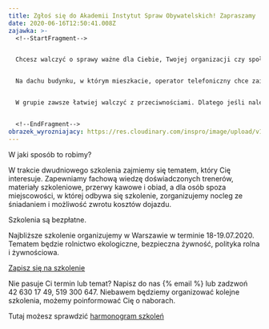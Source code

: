 ```yaml
---
title: Zgłoś się do Akademii Instytut Spraw Obywatelskich! Zapraszamy
date: 2020-06-16T12:50:41.008Z
zajawka: >-
  <!--StartFragment-->


  Chcesz walczyć o sprawy ważne dla Ciebie, Twojej organizacji czy społeczności, w której działasz? Przyjdź. Pokażemy Ci, jak to zrobić.


  Na dachu budynku, w którym mieszkacie, operator telefoniczny chce zainstalować nadajnik, a Wy nie wiecie jak go powstrzymać? Nie chcecie spalarni śmieci w swoim miasteczku? Miejscowe władze nie skonsultowały z mieszkańcami planów zabudowy terenu ważnego dla lokalnej społeczności? Masz dość wycinki drzew w okolicy i betonowania kolejnych przestrzeni miejskich… 


  W grupie zawsze łatwiej walczyć z przeciwnościami. Dlatego jeśli należysz do organizacji społecznej (stowarzyszenia, fundacji), koalicji organizacji – zgłoś się do Akademii Instytutu Spraw Obywatelskich. Wyposażymy Cię w narzędzia przydatne do walki o ważne dla Ciebie sprawy


  <!--EndFragment-->
obrazek_wyrozniajacy: https://res.cloudinary.com/inspro/image/upload/v1592311932/aiso/anger-2728273_1920.jpg
---
```

W jaki sposób to robimy?

W trakcie dwudniowego szkolenia zajmiemy się tematem, który Cię interesuje. Zapewniamy fachową wiedzę doświadczonych trenerów, materiały szkoleniowe, przerwy kawowe i obiad, a dla osób spoza miejscowości, w której odbywa się szkolenie, zorganizujemy nocleg ze śniadaniem i możliwość zwrotu kosztów dojazdu.

Szkolenia są bezpłatne.

Najbliższe szkolenie organizujemy w Warszawie w terminie 18-19.07.2020. Tematem będzie rolnictwo ekologiczne, bezpieczna żywność, polityka rolna i żywnościowa. 

[Zapisz się na szkolenie](https://forms.gle/2izWqD5ZPh8PF98d8)

Nie pasuje Ci termin lub temat? Napisz do nas  {% email %} lub zadzwoń 42 630 17 49, 519 300 647. Niebawem będziemy organizować kolejne szkolenia, możemy poinformować Cię o naborach.

Tutaj możesz sprawdzić [harmonogram szkoleń](https://res.cloudinary.com/inspro/image/upload/v1592313085/aiso/harmonogram_dzia%C5%82a%C5%84.pdf)